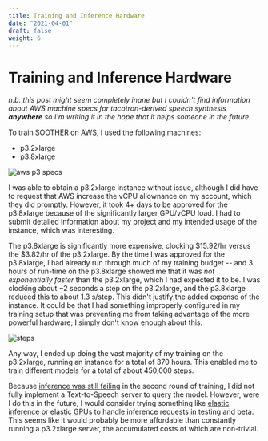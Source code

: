 ```yaml
---
title: Training and Inference Hardware
date: "2021-04-01"
draft: false
weight: 6
---
```


# Training and Inference Hardware
*n.b. this post might seem completely inane but I couldn't find information about AWS machine specs for tacotron-derived speech synthesis **anywhere** so I'm writing it in the hope that it helps someone in the future.*

To train SOOTHER on AWS, I used the following machines: 
- p3.2xlarge
- p3.8xlarge

![aws p3 specs](/images/aws_p3_specs.png) 

I was able to obtain a p3.2xlarge instance without issue, although I did have to request that AWS increase the vCPU allownance on my account, which they did promptly. However, it took 4+ days to be approved for the p3.8xlarge because of the significantly larger GPU/vCPU load. I had to submit detailed information about my project and my intended usage of the instance, which was interesting. 

The p3.8xlarge is significantly more expensive, clocking $15.92/hr versus the $3.82/hr of the p3.2xlarge. By the time I was approved for the p3.8xlarge, I had already run through much of my training budget -- and 3 hours of run-time on the p3.8xlarge showed me that it was *not exponentially faster* than the p3.2xlarge, which I had expected it to be. I was clocking about ~2 seconds a step on the p3.2xlarge, and the p3.8xlarge reduced this to about 1.3 s/step. This didn't justify the added expense of the instance. It could be that I had something improperly configured in my training setup that was preventing me from taking advantage of the more powerful hardware; I simply don't know enough about this.

![steps](/images/soother_training_steps.png)

Any way, I ended up doing the vast majority of my training on the p3.2xlarge, running an instance for a total of 370 hours. This enabled me to train different models for a total of about 450,000 steps. 

Because [inference was still failing](/docs/002-training-soother#inference) in the second round of training, I did not fully implement a Text-to-Speech server to query the model. However, were I do this in the future, I would consider trying something like [elastic inference or elastic GPUs](https://towardsdatascience.com/a-complete-guide-to-ai-accelerators-for-deep-learning-inference-gpus-aws-inferentia-and-amazon-7a5d6804ef1c) to handle inference requests in testing and beta. This seems like it would probably be more affordable than constantly running a p3.2xlarge server, the accumulated costs of which are non-trivial. 

